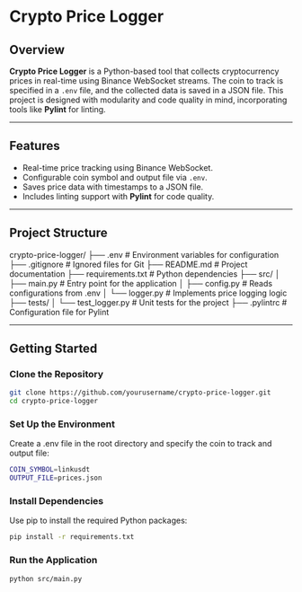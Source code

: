 # Crypto Price Logger

## Overview
**Crypto Price Logger** is a Python-based tool that collects cryptocurrency prices in real-time using Binance WebSocket streams. The coin to track is specified in a `.env` file, and the collected data is saved in a JSON file. This project is designed with modularity and code quality in mind, incorporating tools like **Pylint** for linting.

---

## Features
- Real-time price tracking using Binance WebSocket.
- Configurable coin symbol and output file via `.env`.
- Saves price data with timestamps to a JSON file.
- Includes linting support with **Pylint** for code quality.

---

## Project Structure
crypto-price-logger/ 
├── .env # Environment variables for configuration 
├── .gitignore # Ignored files for Git 
├── README.md # Project documentation 
├── requirements.txt # Python dependencies 
├── src/ │ 
├── main.py # Entry point for the application │ 
├── config.py # Reads configurations from .env 
│ └── logger.py # Implements price logging logic 
├── tests/ 
│ └── test_logger.py # Unit tests for the project 
├── .pylintrc # Configuration file for Pylint


---

## Getting Started

### Clone the Repository
```bash
git clone https://github.com/yourusername/crypto-price-logger.git
cd crypto-price-logger
```
### Set Up the Environment
Create a .env file in the root directory and specify the coin to track and output file:
```bash
COIN_SYMBOL=linkusdt
OUTPUT_FILE=prices.json
```
### Install Dependencies
Use pip to install the required Python packages:
```bash
pip install -r requirements.txt
```

### Run the Application
```bash
python src/main.py
```




